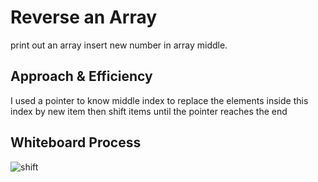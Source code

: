 # Reverse an Array

print out an array  insert new number in array middle.

## Approach & Efficiency

I used a pointer to know middle index  to replace the elements inside this index by new item 
then shift items until the pointer reaches the end

## Whiteboard Process
![shift](shift.jpg)


